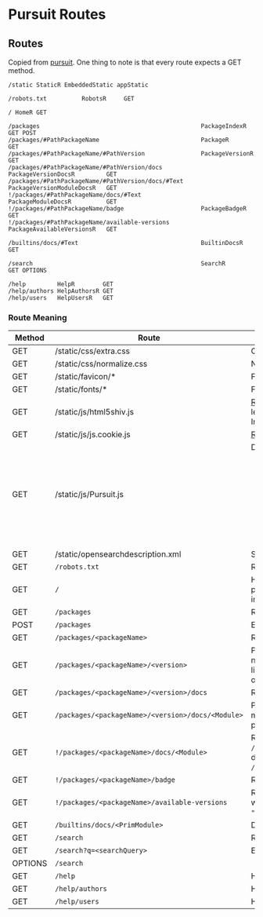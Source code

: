# Pursuit Routes

## Routes

Copied from [pursuit](https://github.com/purescript/pursuit/blob/master/config/routes). One thing to note is that every route expects a GET method.
```
/static StaticR EmbeddedStatic appStatic

/robots.txt          RobotsR     GET

/ HomeR GET

/packages                                              PackageIndexR               GET POST
/packages/#PathPackageName                             PackageR                    GET
/packages/#PathPackageName/#PathVersion                PackageVersionR             GET
/packages/#PathPackageName/#PathVersion/docs           PackageVersionDocsR         GET
/packages/#PathPackageName/#PathVersion/docs/#Text     PackageVersionModuleDocsR   GET
!/packages/#PathPackageName/docs/#Text                 PackageModuleDocsR          GET
!/packages/#PathPackageName/badge                      PackageBadgeR               GET
!/packages/#PathPackageName/available-versions         PackageAvailableVersionsR   GET

/builtins/docs/#Text                                   BuiltinDocsR                GET

/search                                                SearchR                     GET OPTIONS

/help         HelpR        GET
/help/authors HelpAuthorsR GET
/help/users   HelpUsersR   GET
```

### Route Meaning

| Method | Route | Meaning |
| - | - | - |
| GET | /static/css/extra.css | CSS for pages not produced by `purs` (e.g. help pages) |
| GET | /static/css/normalize.css | Normalize.css |
| GET | /static/favicon/* | Favion for most OSes |
| GET | /static/fonts/* | Fonts for the site |
| GET | /static/js/html5shiv.js | [Repo](https://github.com/aFarkas/html5shiv): The HTML5 Shiv enables use of HTML5 sectioning elements in legacy Internet Explorer and provides basic HTML5 styling for Internet Explorer 6-9, Safari 4.x (and iPhone 3.x), and Firefox 3.x. |
| GET | /static/js/js.cookie.js | [Repo](https://github.com/js-cookie/js-cookie): A simple, lightweight JavaScript API for handling cookies |
| GET | /static/js/Pursuit.js | Defines 3 functions. <ol><li>`initializeVersionSelector` - adds the package's versions to the version selector dropdown using data from `!/packages/<packageName>/available-versions`</li><li>`initializeSearchForm` - adds "focus-on-`S`" keypress listener, placeholder handling depending on if focused, trims search input, renders any messages</li><li>`initializeLoadMoreLink` - sets up the 'load more' link when a search has more results than initially shown</li></ol> |
| GET | /static/opensearchdescription.xml | See [OpenSearch 1.1 Draft 6](https://github.com/dewitt/opensearch/blob/master/opensearch-1-1-draft-6.md) |
| GET | `/robots.txt` | Robots file |
| GET | `/` | Home page. Content includes docs for sample searches, how to publish, how to contribute, list of latest uploads, and then package index |
| GET | `/packages` | Redirects to `/` | 
| POST | `/packages` | Endpoint to which packages are uploaded | 
| GET | `/packages/<packageName>` | Redirects to `/packages/<packageName>/<latestVersion>` | 
| GET | `/packages/<packageName>/<version>` | Page for a package at a given version. Content includes package name, version being viewed (and whether or not this is latest version), license, uploader and upload date, README content of package, list of package's modules, list of packages' dependencies. | 
| GET | `/packages/<packageName>/<version>/docs` | Redirects to `/packages/<packageName>/<latestVersion>` |
| GET | `/packages/<packageName>/<version>/docs/<Module>` | Page for a module for a package at a given version. Content includes module name, link to repo, link to package, module docs, and list of package's modules. | 
| GET | `!/packages/<packageName>/docs/<Module>` | Redirects to `/packages/<packageName>/<latestVersion>/docs/<Module>`. If module does not exist, renders Not Found page with path `/packages/<packageName>/<latestVersion>/docs/<NonExistentModule>`.| 
| GET | `!/packages/<packageName>/badge` | Returns an SVG file rendering `[Pursuit][<version>]` | 
| GET | `!/packages/<packageName>/available-versions` | Returns a JSON file with schema `Array (Tuple Version String)` where content looks like `[["3.0.0", "https://pursuit.purescript.org/packages/<packageName>/3.0.0"]]`. | 
| GET | `/builtins/docs/<PrimModule>` | Docs for `Prim` and `Prim.*` modules | 
| GET | `/search` | Redirects to `/` | 
| GET | `/search?q=<searchQuery>` | Executes search using `searchQuery` | 
| OPTIONS | `/search` | | 
| GET | `/help` | Help docs index page. Largely just a ToC of help pages |
| GET | `/help/authors` | Help docs targeting library authors on how to upload packages |
| GET | `/help/users` | Help docs targeting users of Pursuit |
